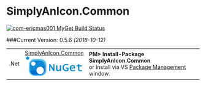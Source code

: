# SimplyAnIcon.Common
[![com-ericmas001 MyGet Build Status](https://www.myget.org/BuildSource/Badge/com-ericmas001?identifier=2c671af4-74ce-4836-92c3-8c4985192ee2)](https://www.myget.org/)

###Current Version: 0.5.6 *(2018-10-12)*

<table align="center" width="100%">
    <tbody>
        <tr>
            <td rowspan>.Net</td>
            <td align="center">
            <a href="https://www.nuget.org/packages/SimplyAnIcon.Common/" target="_blank">
            SimplyAnIcon.Common <br />
            <img src="https://github.com/SimplyAnIcon/Common/raw/master/Resources/nuget.png" alt="NuGet" width=150 />
            </a>
            </td>
            <td align="left">
                <div class="nuget-badge">
                    <b>PM&gt; Install-Package SimplyAnIcon.Common</b> <br />
                    or Install via VS <a href="https://docs.nuget.org/consume/package-manager-dialog" target="_blank">Package Management</a> window.
                </div>
            </td>
        </tr>
    </tbody>
</table>

